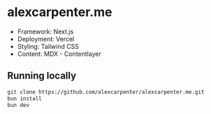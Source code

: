 # alexcarpenter.me

- Framework: Next.js
- Deployment: Vercel
- Styling: Tailwind CSS
- Content: MDX - Contentlayer

## Running locally

```bash
git clone https://github.com/alexcarpenter/alexcarpenter.me.git
bun install
bun dev
```